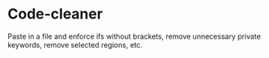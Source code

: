 # Code-cleaner
Paste in a file and enforce ifs without brackets, remove unnecessary private keywords, remove selected regions, etc.
